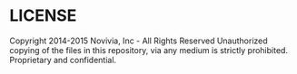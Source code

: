 # LICENSE

Copyright 2014-2015 Novivia, Inc - All Rights Reserved
Unauthorized copying of the files in this repository, via any medium is strictly prohibited.
Proprietary and confidential.

